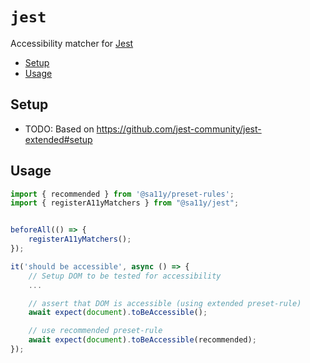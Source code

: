 # `jest`

Accessibility matcher for [Jest](https://jestjs.io)

<!-- START doctoc generated TOC please keep comment here to allow auto update -->
<!-- DON'T EDIT THIS SECTION, INSTEAD RE-RUN doctoc TO UPDATE -->


- [Setup](#setup)
- [Usage](#usage)

<!-- END doctoc generated TOC please keep comment here to allow auto update -->

## Setup

-   TODO: Based on https://github.com/jest-community/jest-extended#setup

## Usage

```typescript
import { recommended } from '@sa11y/preset-rules';
import { registerA11yMatchers } from "@sa11y/jest";


beforeAll(() => {
    registerA11yMatchers();
});

it('should be accessible', async () => {
    // Setup DOM to be tested for accessibility
    ...

    // assert that DOM is accessible (using extended preset-rule)
    await expect(document).toBeAccessible();

    // use recommended preset-rule
    await expect(document).toBeAccessible(recommended);
});
```
